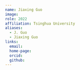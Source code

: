 ```yaml
---
name: Jiaxing Guo
image: 
role: 2022
affiliation: Tsinghua University
aliases:
  - J. Guo
  - Jiaxing Guo
links:
  email: 
  home-page: 
  orcid: 
  github: 
---
```


